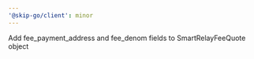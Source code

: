 ```yaml
---
'@skip-go/client': minor
---
```


Add fee_payment_address and fee_denom fields to SmartRelayFeeQuote object
